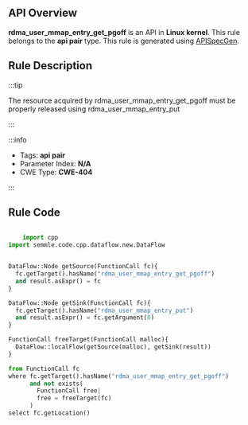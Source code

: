 ---
---


## API Overview
**rdma_user_mmap_entry_get_pgoff** is an API in **Linux kernel**. This rule belongs to the **api pair** type. This rule is generated using [APISpecGen](../../tools/APISpecGen).
## Rule Description

:::tip

The resource acquired by rdma_user_mmap_entry_get_pgoff must be properly released using rdma_user_mmap_entry_put

:::

:::info

- Tags: **api pair**
- Parameter Index: **N/A**
- CWE Type: **CWE-404**

:::

## Rule Code
```python

    import cpp
import semmle.code.cpp.dataflow.new.DataFlow


DataFlow::Node getSource(FunctionCall fc){
  fc.getTarget().hasName("rdma_user_mmap_entry_get_pgoff")
  and result.asExpr() = fc
}

DataFlow::Node getSink(FunctionCall fc){
  fc.getTarget().hasName("rdma_user_mmap_entry_put")
  and result.asExpr() = fc.getArgument(0)
}

FunctionCall freeTarget(FunctionCall malloc){
  DataFlow::localFlow(getSource(malloc), getSink(result))
}

from FunctionCall fc
where fc.getTarget().hasName("rdma_user_mmap_entry_get_pgoff")
      and not exists(
        FunctionCall free| 
        free = freeTarget(fc)
      )
select fc.getLocation()

    
```